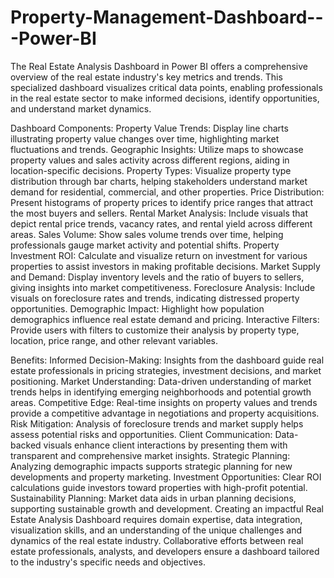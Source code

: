 # Property-Management-Dashboard---Power-BI
The Real Estate Analysis Dashboard in Power BI offers a comprehensive overview of the real estate industry's key metrics and trends. This specialized dashboard visualizes critical data points, enabling professionals in the real estate sector to make informed decisions, identify opportunities, and understand market dynamics.

Dashboard Components:
Property Value Trends: Display line charts illustrating property value changes over time, highlighting market fluctuations and trends.
Geographic Insights: Utilize maps to showcase property values and sales activity across different regions, aiding in location-specific decisions.
Property Types: Visualize property type distribution through bar charts, helping stakeholders understand market demand for residential, commercial, and other properties.
Price Distribution: Present histograms of property prices to identify price ranges that attract the most buyers and sellers.
Rental Market Analysis: Include visuals that depict rental price trends, vacancy rates, and rental yield across different areas.
Sales Volume: Show sales volume trends over time, helping professionals gauge market activity and potential shifts.
Property Investment ROI: Calculate and visualize return on investment for various properties to assist investors in making profitable decisions.
Market Supply and Demand: Display inventory levels and the ratio of buyers to sellers, giving insights into market competitiveness.
Foreclosure Analysis: Include visuals on foreclosure rates and trends, indicating distressed property opportunities.
Demographic Impact: Highlight how population demographics influence real estate demand and pricing.
Interactive Filters: Provide users with filters to customize their analysis by property type, location, price range, and other relevant variables.

Benefits:
Informed Decision-Making: Insights from the dashboard guide real estate professionals in pricing strategies, investment decisions, and market positioning.
Market Understanding: Data-driven understanding of market trends helps in identifying emerging neighborhoods and potential growth areas.
Competitive Edge: Real-time insights on property values and trends provide a competitive advantage in negotiations and property acquisitions.
Risk Mitigation: Analysis of foreclosure trends and market supply helps assess potential risks and opportunities.
Client Communication: Data-backed visuals enhance client interactions by presenting them with transparent and comprehensive market insights.
Strategic Planning: Analyzing demographic impacts supports strategic planning for new developments and property marketing.
Investment Opportunities: Clear ROI calculations guide investors toward properties with high-profit potential.
Sustainability Planning: Market data aids in urban planning decisions, supporting sustainable growth and development.
Creating an impactful Real Estate Analysis Dashboard requires domain expertise, data integration, visualization skills, and an understanding of the unique challenges and dynamics of the real estate industry. Collaborative efforts between real estate professionals, analysts, and developers ensure a dashboard tailored to the industry's specific needs and objectives.
